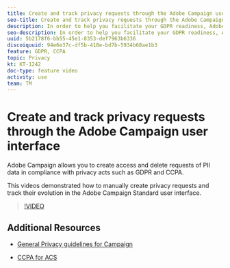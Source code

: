 ```yaml
---
title: Create and track privacy requests through the Adobe Campaign user interface
seo-title: Create and track privacy requests through the Adobe Campaign user interface 
description: In order to help you facilitate your GDPR readiness, Adobe Campaign allows you to handle Access and Delete requests.  This videos demonstrated how to manually create GDPR requests and track their evolution in Adobe Campaign Standard. 
seo-description: In order to help you facilitate your GDPR readiness, Adobe Campaign Standard now allows you to handle Access and Delete requests.  This videos demonstrated how to manually create GDPR requests and track their evolution in Adobe Campaign Standard. 
uuid: 5b2178f6-bb55-45e1-8353-def7963b6336
discoiquuid: 94e6e37c-df5b-418e-bd7b-5934b68ae1b3
feature: GDPR, CCPA
topic: Privacy
kt: KT-1242
doc-type: feature video
activity: use
team: TM
---
```


# Create and track privacy requests through the Adobe Campaign user interface

Adobe Campaign allows you to create access and delete requests of PII data in compliance with privacy acts such as GDPR and CCPA.

This videos demonstrated how to manually create privacy requests and track their evolution in the Adobe Campaign Standard user interface.

>[!VIDEO](https://video.tv.adobe.com/v/29235?quality=12)

## Additional Resources

* [General Privacy guidelines for Campaign](https://helpx.adobe.com/campaign/kb/campaign-privacy-overview.html)
  
* [CCPA for ACS](https://helpx.adobe.com/campaign/kb/acs-privacy.html#ccpa)
